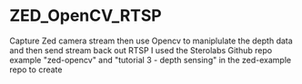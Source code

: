 # ZED_OpenCV_RTSP
 Capture Zed camera stream then use Opencv to maniplulate the depth data and then send stream back out RTSP
I used the Sterolabs Github repo example "zed-opencv" and "tutorial 3 - depth sensing" in the zed-example repo 
to create 

